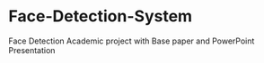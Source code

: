 # Face-Detection-System
Face Detection Academic project with Base paper and PowerPoint Presentation
